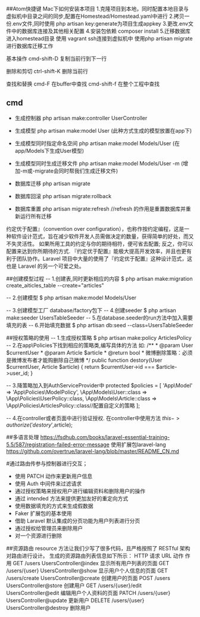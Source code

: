 ##Atom快捷键
Mac下如何安装本项目
1.克隆项目到本地，同时配置本地目录与虚拟机中目录之间的同步,配置在Homestead/Homestead.yaml中进行
2.拷贝一份.env文件,同时使用 php artisan key:generate为项目生成appkey
3.更改.env文件中的数据库连接及其他相关配置
4.安装包依赖 composer install
5.迁移数据库
进入homestead目录 使用 vagrant ssh连接到虚拟机中 使用php artisan migrate进行数据库迁移工作


基本操作
cmd-shift-D 复制当前行到下一行

删除和剪切
ctrl-shift-K 删除当前行

查找和替换
cmd-F 在buffer中查找
cmd-shift-f 在整个工程中查找


##   cmd
- 生成控制器 php artisan make:controller UserController
- 生成模型   php artisan make:model User (此种方式生成的模型放置在app下)
- 生成模型同时指定命名空间  php artisan make:model Models/User (在app/Models下生成User模型)
- 生成模型同时生成迁移文件  php artisan make:model Models/User -m (增加-m或-migrate会同时帮我们生成迁移文件)

- 数据库迁移 php artisan migrate
- 数据库回滚 php artisan migrate:rollback
- 数据库重置 php artisan migrate:refresh        //refresh 的作用是重置数据库并重新运行所有迁移


约定优于配置』（convention over configuration），也称作按约定编程，这是一种软件设计范式，旨在减少软件开发人员需做决定的数量，获得简单的好处，而又不失灵活性。
如果所用工具的约定与你的期待相符，便可省去配置; 反之，你可以配置来达到你所期待的方式.
『约定优于配置』能极大提高开发效率，并且也更有利于团队协作。Laravel 项目中大量的使用了『约定优于配置』这种设计范式，这也是 Laravel 的另一个可爱之处。


##创建模型过程
-- 1.创建表,同时更新相应的内容
$ php artisan make:migration create_aiticles_table --create="articles"

-- 2.创建模型
$ php artisan make:model Models/User

-- 3.创建模型工厂 database/factory包下
-- 4.创建seeder
$ php artisan make:seeder UsersTableSeeder
-- 5.在database.seeder的run方法中加入需要填充的表
-- 6.开始填充数据
$ php artisan db:seed --class=UsersTableSeeder

##授权策略的使用
-- 1.生成授权策略
$ php artisan make:policy ArticlesPolicy
-- 2.在app\Policies下找到相应的策略类,编写具体的方法
如:
  /**
     * @param User $currentUser
     * @param Article $article
     * @return bool
     * 微博删除策略：必须是微博发布者才能购删除自己微博
     */
    public function destory(User $currentUser, Article $article)
    {
        return $currentUser->id === $article->user_id;
    }

-- 3.降策略加入到AuthServiceProvider中
 protected $policies = [
        'App\Model' => 'App\Policies\ModelPolicy',
        \App\Models\User::class  => \App\Policies\UserPolicy::class,
        \App\Models\Article::class  => \App\Policies\ArticlesPolicy::class//配置自定义的策略
    ];

-- 4.在controller或者页面中进行验证授权.
在controller中使用方法
$this->authorize('destory',$article);




##多语言处理
https://fsdhub.com/books/laravel-essential-training-5.5/587/registration-failed-error-message
使用扩展包laravel-lang https://github.com/overtrue/laravel-lang/blob/master/README_CN.md

#通过路由传参与控制器进行交互；
- 使用 PATCH 动作来更新用户信息
- 使用 Auth 中间件来过滤请求
- 通过授权策略来授权用户进行编辑资料和删除用户的操作
- 通过 intended 方法来提供更加友好的重定向方式
- 使用数据填充的方式来生成假数据
- Faker 扩展包的基本使用
- 借助 Laravel 默认集成的分页功能为用户列表进行分页
- 通过授权给管理员来删除用户
- 对一个资源进行删除

##资源路由
resource 方法让我们少写了很多代码，且严格按照了 RESTful 架构对路由进行设计。
生成的资源路由列表信息如下所示：
HTTP 	请求			         URL		         动作	              作用
GET	  /users			       UsersController@index	 显示所有用户列表的页面
GET	  /users/{user}		   UsersController@show	   显示用户个人信息的页面
GET	  /users/create		   UsersController@create	 创建用户的页面
POST	/users			       UsersController@store	 创建用户
GET	  /users/{user}/edit UsersController@edit	   编辑用户个人资料的页面
PATCH	/users/{user}		   UsersController@update	 更新用户
DELETE	/users/{user}		 UsersController@destroy 删除用户
